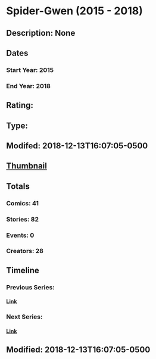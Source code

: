 # Spider-Gwen (2015 - 2018)
## Description: None
## Dates
### Start Year: 2015
### End Year: 2018
## Rating: 
## Type: 
## Modifed: 2018-12-13T16:07:05-0500
## [Thumbnail](http://i.annihil.us/u/prod/marvel/i/mg/5/80/5aa95ceebdc9c.jpg)
## Totals
### Comics: 41
### Stories: 82
### Events: 0
### Creators: 28
## Timeline
### Previous Series: 
#### [Link]()
### Next Series: 
#### [Link]()
## Modified: 2018-12-13T16:07:05-0500
